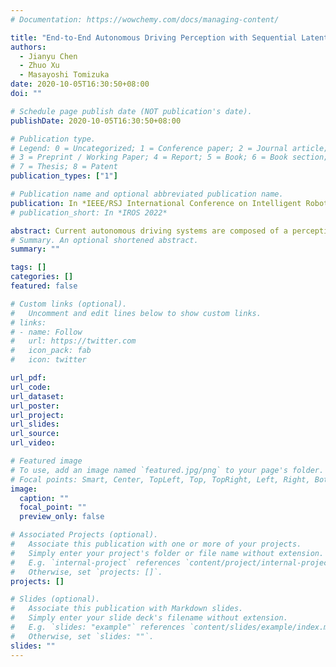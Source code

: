 ```yaml
---
# Documentation: https://wowchemy.com/docs/managing-content/

title: "End-to-End Autonomous Driving Perception with Sequential Latent Representation Learning"
authors:
  - Jianyu Chen
  - Zhuo Xu
  - Masayoshi Tomizuka
date: 2020-10-05T16:30:50+08:00
doi: ""

# Schedule page publish date (NOT publication's date).
publishDate: 2020-10-05T16:30:50+08:00

# Publication type.
# Legend: 0 = Uncategorized; 1 = Conference paper; 2 = Journal article;
# 3 = Preprint / Working Paper; 4 = Report; 5 = Book; 6 = Book section;
# 7 = Thesis; 8 = Patent
publication_types: ["1"]

# Publication name and optional abbreviated publication name.
publication: In *IEEE/RSJ International Conference on Intelligent Robots and Systems* (**IROS**), 2020
# publication_short: In *IROS 2022*

abstract: Current autonomous driving systems are composed of a perception system and a decision system. Both of them are divided into multiple subsystems built up with lots of human heuristics. An end-to-end approach might clean up the system and avoid huge efforts of human engineering, as well as obtain better performance with increasing data and computation resources. Compared to the decision system, the perception system is more suitable to be designed in an end-to-end framework, since it does not require online driving exploration. In this paper, we propose a novel end-to-end approach for autonomous driving perception. A latent space is introduced to capture all relevant features useful for perception, which is learned through sequential latent representation learning. The learned end-to-end perception model is able to solve the detection, tracking, localization and mapping problems altogether with only minimum human engineering efforts and without storing any maps online. The proposed method is evaluated in a realistic urban driving simulator, with both camera image and lidar point cloud as sensor inputs. The codes and videos of this work are available at our github repo and project website.
# Summary. An optional shortened abstract.
summary: ""

tags: []
categories: []
featured: false

# Custom links (optional).
#   Uncomment and edit lines below to show custom links.
# links:
# - name: Follow
#   url: https://twitter.com
#   icon_pack: fab
#   icon: twitter

url_pdf:
url_code:
url_dataset:
url_poster:
url_project:
url_slides:
url_source:
url_video:

# Featured image
# To use, add an image named `featured.jpg/png` to your page's folder. 
# Focal points: Smart, Center, TopLeft, Top, TopRight, Left, Right, BottomLeft, Bottom, BottomRight.
image:
  caption: ""
  focal_point: ""
  preview_only: false

# Associated Projects (optional).
#   Associate this publication with one or more of your projects.
#   Simply enter your project's folder or file name without extension.
#   E.g. `internal-project` references `content/project/internal-project/index.md`.
#   Otherwise, set `projects: []`.
projects: []

# Slides (optional).
#   Associate this publication with Markdown slides.
#   Simply enter your slide deck's filename without extension.
#   E.g. `slides: "example"` references `content/slides/example/index.md`.
#   Otherwise, set `slides: ""`.
slides: ""
---
```

